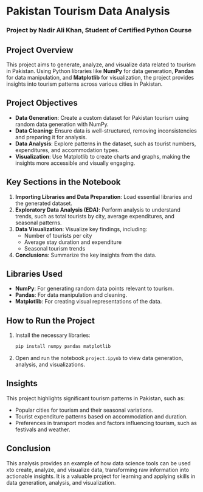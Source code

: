 # Pakistan Tourism Data Analysis

### Project by Nadir Ali Khan, Student of Certified Python Course

## Project Overview
This project aims to generate, analyze, and visualize data related to tourism in Pakistan. Using Python libraries like **NumPy** for data generation, **Pandas** for data manipulation, and **Matplotlib** for visualization, the project provides insights into tourism patterns across various cities in Pakistan.

## Project Objectives
- **Data Generation**: Create a custom dataset for Pakistan tourism using random data generation with NumPy.
- **Data Cleaning**: Ensure data is well-structured, removing inconsistencies and preparing it for analysis.
- **Data Analysis**: Explore patterns in the dataset, such as tourist numbers, expenditures, and accommodation types.
- **Visualization**: Use Matplotlib to create charts and graphs, making the insights more accessible and visually engaging.

## Key Sections in the Notebook
1. **Importing Libraries and Data Preparation**: Load essential libraries and the generated dataset.
2. **Exploratory Data Analysis (EDA)**: Perform analysis to understand trends, such as total tourists by city, average expenditures, and seasonal patterns.
3. **Data Visualization**: Visualize key findings, including:
   - Number of tourists per city
   - Average stay duration and expenditure
   - Seasonal tourism trends
4. **Conclusions**: Summarize the key insights from the data.

## Libraries Used
- **NumPy**: For generating random data points relevant to tourism.
- **Pandas**: For data manipulation and cleaning.
- **Matplotlib**: For creating visual representations of the data.

## How to Run the Project
1. Install the necessary libraries:
   ```bash
   pip install numpy pandas matplotlib
   ```
2. Open and run the notebook `project.ipynb` to view data generation, analysis, and visualizations.

## Insights
This project highlights significant tourism patterns in Pakistan, such as:
- Popular cities for tourism and their seasonal variations.
- Tourist expenditure patterns based on accommodation and duration.
- Preferences in transport modes and factors influencing tourism, such as festivals and weather.

## Conclusion
This analysis provides an example of how data science tools can be used xto create, analyze, and visualize data, transforming raw information into actionable insights. It is a valuable project for learning and applying skills in data generation, analysis, and visualization.
